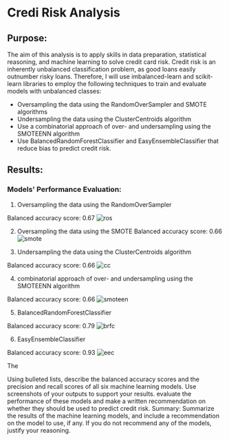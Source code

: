 # Credi Risk Analysis

## Purpose:
The aim of this analysis is to apply skills in data preparation, statistical reasoning, and machine learning to solve credit card risk. Credit risk is an inherently unbalanced classification problem, as good loans easily outnumber risky loans. Therefore, I will use imbalanced-learn and scikit-learn libraries to employ the following techniques to train and evaluate models with unbalanced classes:
* Oversampling the data using the RandomOverSampler and SMOTE algorithms
* Undersampling the data using the ClusterCentroids algorithm
* Use a combinatorial approach of over- and undersampling using the SMOTEENN algorithm
* Use BalancedRandomForestClassifier and EasyEnsembleClassifier that reduce bias to predict credit risk.


## Results:
### Models' Performance Evaluation:

1. Oversampling the data using the RandomOverSampler

Balanced accuracy score: 0.67
![ros](ros.png)

2. Oversampling the data using the SMOTE 
Balanced accuracy score: 0.66
![smote](smote.png)

3. Undersampling the data using the ClusterCentroids algorithm

Balanced accuracy score: 0.66
![cc](cc.png)

4. combinatorial approach of over- and undersampling using the SMOTEENN algorithm

Balanced accuracy score: 0.66
![smoteen](smoteenn.png)

5. BalancedRandomForestClassifier

Balanced accuracy score: 0.79
![brfc](brfc.png)

6. EasyEnsembleClassifier

Balanced accuracy score: 0.93
![eec](ecc.png)

The 

Using bulleted lists, describe the balanced accuracy scores and the precision and recall scores of all six machine learning models. Use screenshots of your outputs to support your results.
evaluate the performance of these models and make a written recommendation on whether they should be used to predict credit risk.
Summary: Summarize the results of the machine learning models, and include a recommendation on the model to use, if any. If you do not recommend any of the models, justify your reasoning.

